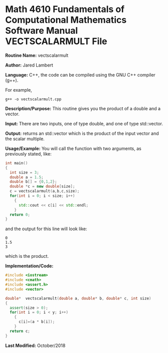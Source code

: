 # Math 4610 Fundamentals of Computational Mathematics Software Manual VECTSCALARMULT File

**Routine Name:**           vectscalarmult  

**Author:** Jared Lambert

**Language:** C++, the code can be compiled using the GNU C++ compiler (g++). 

For example,

    g++ -o vectscalarmult.cpp  

**Description/Purpose:** This routine gives you the product of a double and a vector.     
    


**Input:** There are two inputs, one of type double, and one of type std::vector<double>.  
    

**Output:** returns an std::vector<double> which is the product of the input vector and the scalar multiple.  
  

**Usage/Example:**
You will call the function with two arguments, as previously stated, like:
```c++
int main()
{
  int size = 3;
  double a = 1.5;
  double b[] = {0,1,2};
  double *c = new double[size];
  c = vectscalarmult(a,b,c,size);
  for(int i = 0; i < size; i++)
    {
      std::cout << c[i] << std::endl;
    }
  return 0;
}
```
and the output for this line will look like:    
```
0
1.5
3
```  

which is the product.    

**Implementation/Code:**  

```c++
#include <iostream>
#include <cmath>
#include <assert.h>
#include <vector>

double*  vectscalarmult(double a, double* b, double* c, int size)
{
  assert(size > 0);
  for(int i = 0; i < y; i++)
    {
      c[i]=(a * b[i]);
    }
  return c;
}
```  
  
**Last Modified:** October/2018
